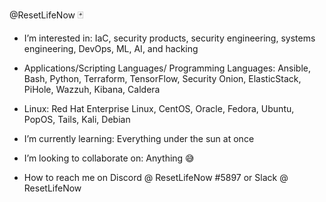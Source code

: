 @ResetLifeNow  🃏

-  I’m interested in:
     IaC, security products, security engineering, systems engineering, DevOps, ML, AI, and hacking
-  Applications/Scripting Languages/ Programming Languages:
     Ansible, Bash, Python, Terraform, TensorFlow, Security Onion, ElasticStack, PiHole, Wazzuh, Kibana, Caldera 
  
-  Linux:
     Red Hat Enterprise Linux, CentOS, Oracle, Fedora, Ubuntu, PopOS, Tails, Kali, Debian
     
- I’m currently learning: Everything under the sun at once
- I’m looking to collaborate on: Anything 😅
- How to reach me on Discord @ ResetLifeNow #5897 or Slack @ ResetLifeNow

<!---
ResetLifeNow/ResetLifeNow is a ✨ special ✨ repository because its `README.md` (this file) appears on your GitHub profile.
You can click the Preview link to take a look at your changes.
--->

